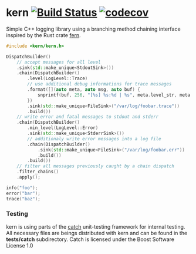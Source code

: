 kern [![Build Status](https://travis-ci.org/tsurai/kern.svg?branch=master)](https://travis-ci.org/tsurai/kern) [![codecov](https://codecov.io/gh/tsurai/kern/branch/master/graph/badge.svg)](https://codecov.io/gh/tsurai/kern)
===
Simple C++ logging library using a branching method chaining interface inspired by the Rust crate [fern].

```c++
#include <kern/kern.h>

DispatchBuilder()
    // accept messages for all level
    .sink(std::make_unique<StdoutSink>())
    .chain(DispatchBuilder()
        .level(LogLevel::Trace)
        // use additional debug informations for trace messages
        .format([](auto meta, auto msg, auto buf) {
            snprintf(buf, 256, "[%s] %s:%d | %s", meta.level_str, meta.function, meta.line, msg);
        })
        .sink(std::make_unique<FileSink>("/var/log/foobar.trace"))
        .build())
    // write error and fatal messages to stdout and stderr
    .chain(DispatchBuilder()
        .min_level(LogLevel::Error)
        .sink(std::make_unique<StderrSink>())
        // additionaly write error messages into a log file
        .chain(DispatchBuilder()
            .sink(std::make_unique<FileSink>("/var/log/foobar.err"))
            .build())
        .build())
    // filter all messages previously caught by a chain dispatch
    .filter_chains()
    .apply();

info("foo");
error("bar");
trace("baz");
```

### Testing

kern is using parts of the [catch] unit-testing framework for internal testing. All necessary files are beings
distributed with kern and can be found in the **tests/catch** subdirectory. Catch is licensed under the Boost
Software License 1.0

[fern]: https://github.com/daboross/fern
[catch]: https://github.com/catchorg/Catch2
